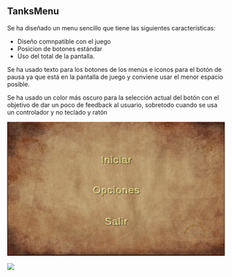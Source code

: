 ## TanksMenu

Se ha diseñado un menu sencillo que tiene las siguientes características:
 - Diseño comnpatible con el juego
 - Posicion de botones estándar
 - Uso del total de la pantalla.

Se ha usado texto para los botones de los menús e iconos para el botón de pausa ya que está en la pantalla de juego y conviene usar el menor espacio posible.

Se ha usado un color más oscuro para la selección actual del botón con el objetivo de dar un poco de feedback al usuario, sobretodo cuando se usa un controlador y no teclado y ratón

![](img/start.PNG)

![](img/game.gif)
